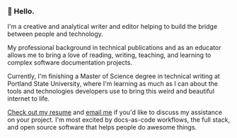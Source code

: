 ### 👋 Hello.

I'm a creative and analytical writer and editor helping to build the bridge between people and technology.

My professional background in technical publications and as an educator allows me to bring a love of reading, writing, teaching, and learning to complex software documentation projects.

Currently, I'm finishing a Master of Science degree in technical writing at Portland State University, where I'm learning as much as I can about the tools and technologies developers use to bring this weird and beautiful internet to life.

[Check out my resume](https://www.nathanbarbarick.com/assets/pdfs/nathan-barbarick-resume.pdf) and [email me](mailto:nathanbarbarick@gmail.com) if you'd like to discuss my assistance on your project. I'm most excited by docs-as-code workflows, the full stack, and open source software that helps people do awesome things.
<!--
**nbarbarick/nbarbarick** is a ✨ _special_ ✨ repository because its `README.md` (this file) appears on your GitHub profile.

Here are some ideas to get you started:

- 🔭 I’m currently working on ...
- 🌱 I’m currently learning ...
- 👯 I’m looking to collaborate on ...
- 🤔 I’m looking for help with ...
- 💬 Ask me about ...
- 📫 How to reach me: ...
- 😄 Pronouns: ...
- ⚡ Fun fact: ...
-->
